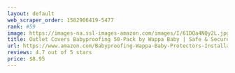 ```yaml
---
layout: default 
﻿web_scraper_order: 1582906419-5477
rank: #59
image: https://images-na.ssl-images-amazon.com/images/I/61DQa4NQy2L.jpg
title: Outlet Covers Babyproofing 50-Pack by Wappa Baby | Safe & Secure Electric Plug Protectors |…
url: https://www.amazon.com/Babyproofing-Wappa-Baby-Protectors-Installation/dp/B01N7H7J47/ref=zg_mw_baby-products_59?_encoding=UTF8&psc=1&refRID=DDWM5Y6YAF3RS98T1NAA
reviews: 4.7 out of 5 stars
price: $8.95 
---
```

